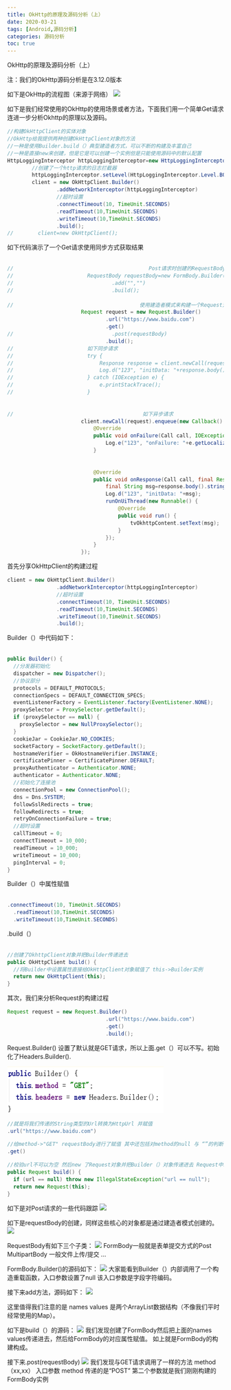 ```yaml
---
title: OkHttp的原理及源码分析（上）
date: 2020-03-21
tags: [Android,源码分析]
categories: 源码分析
toc: true
---
```


OkHttp的原理及源码分析（上）

<!--more-->

注：我们的OkHttp源码分析是在3.12.0版本

如下是OkHttp的流程图（来源于网络）
<img src="https://i.loli.net/2021/01/05/VLtSkAqzrPKQYsG.png"/>


如下是我们经常使用的OkHttp的使用场景或者方法，下面我们用一个简单Get请求连进一步分析Okhttp的原理以及源码。
```java
//构建OkHttpClient的实体对象  
//OkHttp给我提供两种创建OkHttpClient对象的方法
//一种是使用Builder.build（）典型建造者方式，可以不断的构建及丰富自己
//一种是直接new来创建，但是它是可以创建一个实例但是只能使用源码中的默认配置
HttpLoggingInterceptor httpLoggingInterceptor=new HttpLoggingInterceptor();
        //创建了一个http请求的日志拦截器
        httpLoggingInterceptor.setLevel(HttpLoggingInterceptor.Level.BODY);
        client = new OkHttpClient.Builder()
                .addNetworkInterceptor(httpLoggingInterceptor)
                //超时设置
                .connectTimeout(10, TimeUnit.SECONDS)
                .readTimeout(10,TimeUnit.SECONDS)
                .writeTimeout(10,TimeUnit.SECONDS)
                .build();
//        client=new OkHttpClient();
```
如下代码演示了一个Get请求使用同步方式获取结果

```java

//                                            Post请求时创建的RequestBody -> FormBody   MultipartBody ContentTypeOverridingRequestBody（这是一个private）
//                        RequestBody requestBody=new FormBody.Builder()
//                                .add("","")
//                                .build();

//                                         使用建造者模式来构建一个Request对象
                        Request request = new Request.Builder()
                                .url("https://www.baidu.com")
                                .get()
//                                .post(requestBody)
                                .build();
//                        如下同步请求
//                        try {
//                            Response response = client.newCall(request).execute();
//                            Log.d("123", "initData: "+response.body().string());
//                        } catch (IOException e) {
//                            e.printStackTrace();
//                        }


//                                          如下异步请求
                        client.newCall(request).enqueue(new Callback() {
                            @Override
                            public void onFailure(Call call, IOException e) {
                                Log.e("123", "onFailure: "+e.getLocalizedMessage() );
                            }


                            @Override
                            public void onResponse(Call call, final Response response) throws IOException {
                                final String msg=response.body().string();
                                Log.d("123", "initData: "+msg);
                                runOnUiThread(new Runnable() {
                                    @Override
                                    public void run() {
                                        tvOkhttpContent.setText(msg);
                                    }
                                });
                            }
                        });
```
首先分享OkHttpClient的构建过程
```java
client = new OkHttpClient.Builder()
                .addNetworkInterceptor(httpLoggingInterceptor)
                //超时设置
                .connectTimeout(10, TimeUnit.SECONDS)
                .readTimeout(10,TimeUnit.SECONDS)
                .writeTimeout(10,TimeUnit.SECONDS)
                .build();
```
Builder（）中代码如下：

```java

public Builder() {
  //分发器初始化
  dispatcher = new Dispatcher();
  //协议部分 
  protocols = DEFAULT_PROTOCOLS;
  connectionSpecs = DEFAULT_CONNECTION_SPECS;
  eventListenerFactory = EventListener.factory(EventListener.NONE);
  proxySelector = ProxySelector.getDefault();
  if (proxySelector == null) {
    proxySelector = new NullProxySelector();
  }
  cookieJar = CookieJar.NO_COOKIES;
  socketFactory = SocketFactory.getDefault();
  hostnameVerifier = OkHostnameVerifier.INSTANCE;
  certificatePinner = CertificatePinner.DEFAULT;
  proxyAuthenticator = Authenticator.NONE;
  authenticator = Authenticator.NONE;
  //初始化了连接池
  connectionPool = new ConnectionPool();
  dns = Dns.SYSTEM;
  followSslRedirects = true;
  followRedirects = true;
  retryOnConnectionFailure = true;
  //超时设置
  callTimeout = 0;
  connectTimeout = 10_000;
  readTimeout = 10_000;
  writeTimeout = 10_000;
  pingInterval = 0;
}
```
Builder（）中属性赋值
```java

.connectTimeout(10, TimeUnit.SECONDS)
  .readTimeout(10,TimeUnit.SECONDS)
  .writeTimeout(10,TimeUnit.SECONDS)
```
.build（）

```java

//创建了OkhttpClient对象并把Builder传递进去
public OkHttpClient build() {
  //将Builder中设置属性直接给OkHttpClient对象赋值了 this->Builder实例
  return new OkHttpClient(this);
}
```
其次，我们来分析Request的构建过程

```java
Request request = new Request.Builder()
                                .url("https://www.baidu.com")
                                .get()
                                .build();
```
Request.Builder() 设置了默认就是GET请求，所以上面.get（）可以不写。初始化了Headers.Builder().

<img src="okhttpsource1/2020-03-21-21-37-20.png"/>

```java
//就是将我们传递的String类型的Url转换为HttpUrl 并赋值
.url("https://www.baidu.com")
```

```java
//给method->"GET" requestBody进行了赋值 其中还包括对method的null 与 “”的判断  还有对requestBody的校验
.get()
```

```java
//校验url不可以为空 然后new 了Request对象并把Builder（）对象传递进去 Request中就是将Builder里面设置的属性赋值给Request中对应的属性
public Request build() {
  if (url == null) throw new IllegalStateException("url == null");
  return new Request(this);
}
```
如下是对Post请求的一些代码跟踪
<img src="https://i.loli.net/2021/01/05/qW3r6lMIo2NPah5.png"/>

如下是requestBody的创建，同样这些核心的对象都是通过建造者模式创建的。
<img src="https://i.loli.net/2021/01/05/f8taTuiLYHnVqOM.png"/>

RequestBody有如下三个子类：
<img src="https://i.loli.net/2021/01/05/dxZIjcRvzXeKtSo.png"/>
FormBody一般就是表单提交方式的Post
MultipartBody 一般文件上传/提交
...

FormBody.Builder()的源码如下：
<img src="https://i.loli.net/2021/01/05/uex92EVDUoYTztr.png"/>
大家能看到Builder（）内部调用了一个构造重载函数，入口参数设置了null 该入口参数是字段字符编码。

接下来add方法，源码如下：
<img src="https://i.loli.net/2021/01/05/t7v3BQhFAongwxC.png"/>

这里值得我们注意的是 names  values 是两个ArrayList数据结构（不像我们平时经常使用的Map）。

如下是build（）的源码：
<img src="https://i.loli.net/2021/01/05/Pam2Z3GIwpxrtzd.png"/>
我们发现创建了FormBody然后把上面的names values传递进去，然后给FormBody的对应属性赋值。
如上就是FormBody的构建构成。

接下来.post(requestBody)
<img src="https://i.loli.net/2021/01/05/pPUEs6LA3neyxOR.png"/>
我们发现与GET请求调用了一样的方法 method（xx,xx）
入口参数 method 传递的是“POST”
第二个参数就是我们刚刚构建的FormBody实例